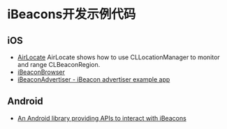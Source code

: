 # iBeacons开发示例代码

## iOS

* [AirLocate](https://github.com/volca/AirLocate)
 AirLocate shows how to use CLLocationManager to monitor and range CLBeaconRegion.
* [iBeaconBrowser](https://github.com/lmjabreu/iBeaconBrowser)
* [iBeaconAdvertiser - iBeacon advertiser example app](https://github.com/lmjabreu/iBeaconAdvertiser)

## Android

* [An Android library providing APIs to interact with iBeacons](https://github.com/RadiusNetworks/android-ibeacon-service)

